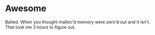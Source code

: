 # Awesome
Baited. When you thought malloc'd memory were zero'd out and it isn't. That took me 3 hours to figure out.
